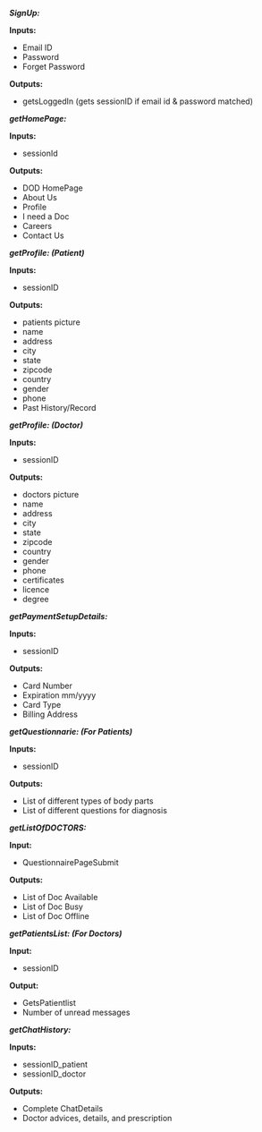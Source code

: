 ***SignUp:***

**Inputs:**
* Email ID
* Password
* Forget Password

**Outputs:**
* getsLoggedIn (gets sessionID if email id & password matched)

***getHomePage:***

**Inputs:**
* sessionId

**Outputs:**
* DOD HomePage
* About Us 
* Profile
* I need a Doc
* Careers
* Contact Us

***getProfile: (Patient)***

**Inputs:**
* sessionID

**Outputs:**
* patients picture
* name
* address
* city
* state
* zipcode
* country
* gender
* phone
* Past History/Record

***getProfile: (Doctor)***

**Inputs:**
* sessionID

**Outputs:**
* doctors picture
* name
* address
* city
* state
* zipcode
* country
* gender
* phone
* certificates
* licence
* degree

***getPaymentSetupDetails:***

**Inputs:**
* sessionID

**Outputs:**
* Card Number
* Expiration mm/yyyy
* Card Type
* Billing Address

***getQuestionnarie: (For Patients)***

**Inputs:**
* sessionID

**Outputs:**
* List of different types of body parts 
* List of different questions for diagnosis

***getListOfDOCTORS:***

**Input:**
* QuestionnairePageSubmit

**Outputs:**
* List of Doc Available
* List of Doc Busy
* List of Doc Offline

***getPatientsList: (For Doctors)***

**Input:**
* sessionID

**Output:**
* GetsPatientlist 
* Number of unread messages

***getChatHistory:*** 

**Inputs:**
* sessionID_patient
* sessionID_doctor

**Outputs:**
* Complete ChatDetails
* Doctor advices, details, and prescription
